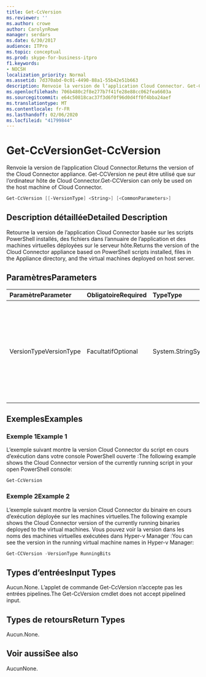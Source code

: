 ```yaml
---
title: Get-CcVersion
ms.reviewer: ''
ms.author: crowe
author: CarolynRowe
manager: serdars
ms.date: 6/30/2017
audience: ITPro
ms.topic: conceptual
ms.prod: skype-for-business-itpro
f1.keywords:
- NOCSH
localization_priority: Normal
ms.assetid: 7d370abd-0c01-4490-88a1-55b42e51b663
description: Renvoie la version de l’application Cloud Connector. Get-CCVersion ne peut être utilisé que sur l’ordinateur hôte de Cloud Connector.
ms.openlocfilehash: 706b480c2f8e277b7f41fe28e88cc062fea6603a
ms.sourcegitcommit: e64c50818cac37f3d6f0f96d0d4ff0f4bba24aef
ms.translationtype: MT
ms.contentlocale: fr-FR
ms.lasthandoff: 02/06/2020
ms.locfileid: "41799844"
---
```

# <a name="get-ccversion"></a><span data-ttu-id="77167-104">Get-CcVersion</span><span class="sxs-lookup"><span data-stu-id="77167-104">Get-CcVersion</span></span>
 
<span data-ttu-id="77167-105">Renvoie la version de l’application Cloud Connector.</span><span class="sxs-lookup"><span data-stu-id="77167-105">Returns the version of the Cloud Connector appliance.</span></span> <span data-ttu-id="77167-106">Get-CCVersion ne peut être utilisé que sur l’ordinateur hôte de Cloud Connector.</span><span class="sxs-lookup"><span data-stu-id="77167-106">Get-CCVersion can only be used on the host machine of Cloud Connector.</span></span>
  
```powershell
Get-CcVersion [[-VersionType] <String>] [<CommonParameters>]
```

## <a name="detailed-description"></a><span data-ttu-id="77167-107">Description détaillée</span><span class="sxs-lookup"><span data-stu-id="77167-107">Detailed Description</span></span>

<span data-ttu-id="77167-108">Retourne la version de l’application Cloud Connector basée sur les scripts PowerShell installés, des fichiers dans l’annuaire de l’application et des machines virtuelles déployées sur le serveur hôte.</span><span class="sxs-lookup"><span data-stu-id="77167-108">Returns the version of the Cloud Connector appliance based on PowerShell scripts installed, files in the Appliance directory, and the virtual machines deployed on host server.</span></span>
  
## <a name="parameters"></a><span data-ttu-id="77167-109">Paramètres</span><span class="sxs-lookup"><span data-stu-id="77167-109">Parameters</span></span>

|<span data-ttu-id="77167-110">**Paramètre**</span><span class="sxs-lookup"><span data-stu-id="77167-110">**Parameter**</span></span>|<span data-ttu-id="77167-111">**Obligatoire**</span><span class="sxs-lookup"><span data-stu-id="77167-111">**Required**</span></span>|<span data-ttu-id="77167-112">**Type**</span><span class="sxs-lookup"><span data-stu-id="77167-112">**Type**</span></span>|<span data-ttu-id="77167-113">**Description**</span><span class="sxs-lookup"><span data-stu-id="77167-113">**Description**</span></span>|
|:-----|:-----|:-----|:-----|
|<span data-ttu-id="77167-114">VersionType</span><span class="sxs-lookup"><span data-stu-id="77167-114">VersionType</span></span>  <br/> |<span data-ttu-id="77167-115">Facultatif</span><span class="sxs-lookup"><span data-stu-id="77167-115">Optional</span></span>  <br/> |<span data-ttu-id="77167-116">System.String</span><span class="sxs-lookup"><span data-stu-id="77167-116">System.String</span></span>  <br/> |<span data-ttu-id="77167-117">Type de version.</span><span class="sxs-lookup"><span data-stu-id="77167-117">Type of version.</span></span> <span data-ttu-id="77167-118">La valeur du paramètre peut être RunningScripts, RunningBits, BackupBits ou All.</span><span class="sxs-lookup"><span data-stu-id="77167-118">Value of parameter can be RunningScripts, RunningBits, BackupBits or All.</span></span> <span data-ttu-id="77167-119">La valeur par défaut est RunningScripts.</span><span class="sxs-lookup"><span data-stu-id="77167-119">Default value is RunningScripts.</span></span>  <br/> |
   
## <a name="examples"></a><span data-ttu-id="77167-120">Exemples</span><span class="sxs-lookup"><span data-stu-id="77167-120">Examples</span></span>
<span data-ttu-id="77167-121"><a name="Examples"> </a></span><span class="sxs-lookup"><span data-stu-id="77167-121"><a name="Examples"> </a></span></span>

### <a name="example-1"></a><span data-ttu-id="77167-122">Exemple 1</span><span class="sxs-lookup"><span data-stu-id="77167-122">Example 1</span></span>

<span data-ttu-id="77167-123">L’exemple suivant montre la version Cloud Connector du script en cours d’exécution dans votre console PowerShell ouverte :</span><span class="sxs-lookup"><span data-stu-id="77167-123">The following example shows the Cloud Connector version of the currently running script in your open PowerShell console:</span></span>
  
```powershell
Get-CcVersion
```

### <a name="example-2"></a><span data-ttu-id="77167-124">Exemple 2</span><span class="sxs-lookup"><span data-stu-id="77167-124">Example 2</span></span>

<span data-ttu-id="77167-125">L’exemple suivant montre la version Cloud Connector du binaire en cours d’exécution déployée sur les machines virtuelles.</span><span class="sxs-lookup"><span data-stu-id="77167-125">The following example shows the Cloud Connector version of the currently running binaries deployed to the virtual machines.</span></span> <span data-ttu-id="77167-126">Vous pouvez voir la version dans les noms des machines virtuelles exécutées dans Hyper-v Manager :</span><span class="sxs-lookup"><span data-stu-id="77167-126">You can see the version in the running virtual machine names in Hyper-v Manager:</span></span>
  
```powershell
Get-CCVersion -VersionType RunningBits
```

## <a name="input-types"></a><span data-ttu-id="77167-127">Types d’entrées</span><span class="sxs-lookup"><span data-stu-id="77167-127">Input Types</span></span>
<span data-ttu-id="77167-128"><a name="Examples"> </a></span><span class="sxs-lookup"><span data-stu-id="77167-128"><a name="Examples"> </a></span></span>

<span data-ttu-id="77167-129">Aucun.</span><span class="sxs-lookup"><span data-stu-id="77167-129">None.</span></span> <span data-ttu-id="77167-130">L’applet de commande Get-CcVersion n’accepte pas les entrées pipelines.</span><span class="sxs-lookup"><span data-stu-id="77167-130">The Get-CcVersion cmdlet does not accept pipelined input.</span></span>
  
## <a name="return-types"></a><span data-ttu-id="77167-131">Types de retours</span><span class="sxs-lookup"><span data-stu-id="77167-131">Return Types</span></span>
<span data-ttu-id="77167-132"><a name="Examples"> </a></span><span class="sxs-lookup"><span data-stu-id="77167-132"><a name="Examples"> </a></span></span>

<span data-ttu-id="77167-133">Aucun.</span><span class="sxs-lookup"><span data-stu-id="77167-133">None.</span></span>
  
## <a name="see-also"></a><span data-ttu-id="77167-134">Voir aussi</span><span class="sxs-lookup"><span data-stu-id="77167-134">See also</span></span>
<span data-ttu-id="77167-135"><a name="Examples"> </a></span><span class="sxs-lookup"><span data-stu-id="77167-135"><a name="Examples"> </a></span></span>

<span data-ttu-id="77167-136">Aucun</span><span class="sxs-lookup"><span data-stu-id="77167-136">None.</span></span>
  

